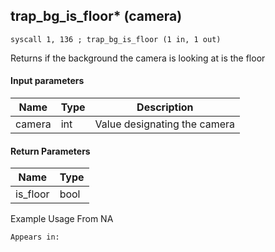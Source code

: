 ## trap_bg_is_floor* (camera)

`syscall 1, 136 ; trap_bg_is_floor (1 in, 1 out)`

Returns if the background the camera is looking at is the floor

#### Input parameters
| Name | Type | Description
|------|------|------------
| camera   | int   | Value designating the camera


#### Return Parameters
| Name | Type
|------|-----
| is_floor   | bool   
Example Usage From NA






	Appears in:



